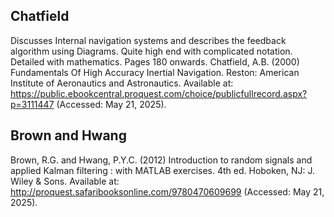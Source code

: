 ## Chatfield
Discusses Internal navigation systems and describes the feedback algorithm using Diagrams. Quite high end with complicated notation. Detailed with mathematics. Pages 180 onwards.
Chatfield, A.B. (2000) Fundamentals Of High Accuracy Inertial Navigation. Reston: American Institute of Aeronautics and Astronautics. Available at: https://public.ebookcentral.proquest.com/choice/publicfullrecord.aspx?p=3111447 (Accessed: May 21, 2025).

## Brown and Hwang
Brown, R.G. and Hwang, P.Y.C. (2012) Introduction to random signals and applied Kalman filtering : with MATLAB exercises. 4th ed. Hoboken, NJ: J. Wiley & Sons. Available at: http://proquest.safaribooksonline.com/9780470609699 (Accessed: May 21, 2025).


